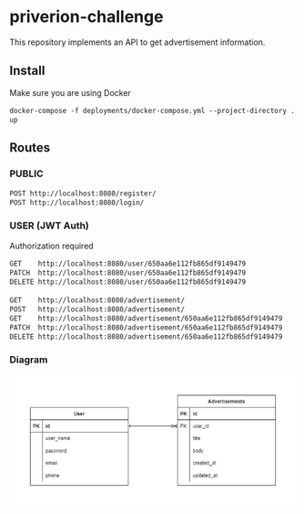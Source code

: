 # priverion-challenge

This repository implements an API to get advertisement information.

## Install

Make sure you are using Docker

```
docker-compose -f deployments/docker-compose.yml --project-directory . up
```

## Routes

### PUBLIC
```
POST http://localhost:8080/register/
POST http://localhost:8080/login/
```

### USER (JWT Auth)
Authorization required
```
GET    http://localhost:8080/user/650aa6e112fb865df9149479
PATCH  http://localhost:8080/user/650aa6e112fb865df9149479
DELETE http://localhost:8080/user/650aa6e112fb865df9149479

GET    http://localhost:8080/advertisement/
POST   http://localhost:8080/advertisement/
GET    http://localhost:8080/advertisement/650aa6e112fb865df9149479
PATCH  http://localhost:8080/advertisement/650aa6e112fb865df9149479
DELETE http://localhost:8080/advertisement/650aa6e112fb865df9149479
```

### Diagram
![a relative link](docs/advertisements.png "Diagram")